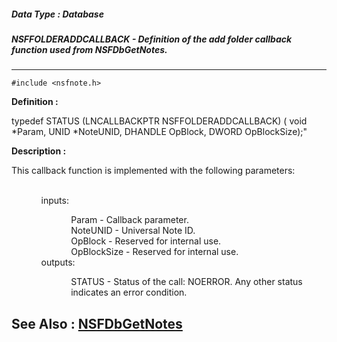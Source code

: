 ##### Data Type : Database
##### NSFFOLDERADDCALLBACK - Definition of the add folder callback function used from NSFDbGetNotes.
---
```
#include <nsfnote.h>
```

**Definition :**

typedef STATUS (LNCALLBACKPTR NSFFOLDERADDCALLBACK) (
	void *Param, 
	UNID *NoteUNID, 
	DHANDLE OpBlock, 
	DWORD OpBlockSize);"

**Description :**

This callback function is implemented with the following parameters:  
<ul>
<ul><br>
inputs:
<ul>
<ul>Param - Callback parameter.<br>
NoteUNID - Universal Note ID.<br>
OpBlock - Reserved for internal use.<br>
OpBlockSize - Reserved for internal use.<br>
</ul>
</ul>
outputs:	
<ul>
<ul>STATUS - Status of the call: NOERROR. Any other status indicates an error condition.</ul>
</ul>
</ul>
</ul>



**See Also :**
[NSFDbGetNotes](/domino-c-api-docs/reference/Func/NSFDbGetNotes)
---
